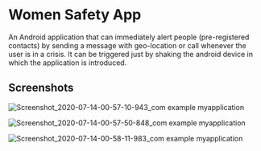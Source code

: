 # Women Safety App
An Android application that can immediately alert people (pre-registered contacts) by sending a message with geo-location or call whenever the user is in a crisis. It can be triggered just by shaking the android device in which the application is introduced.


## Screenshots
![Screenshot_2020-07-14-00-57-10-943_com example myapplication](https://user-images.githubusercontent.com/63169169/87345246-71d34600-c56d-11ea-9eb0-11b885afcb79.png)

![Screenshot_2020-07-14-00-57-50-848_com example myapplication](https://user-images.githubusercontent.com/63169169/87345447-afd06a00-c56d-11ea-9c99-8b1b25594aa9.png)

![Screenshot_2020-07-14-00-58-11-983_com example myapplication](https://user-images.githubusercontent.com/63169169/87345610-f1611500-c56d-11ea-8255-adf96c2c18e3.png)

